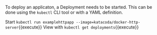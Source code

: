 To deploy an applicaton, a Deployment needs to be started. This can be done using the `kubectl` CLI tool or with a YAML definition. 

Start `kubectl run examplehttpapp --image=katacoda/docker-http-server`{{execute}} View with `kubectl get deployments`{{execute}}

